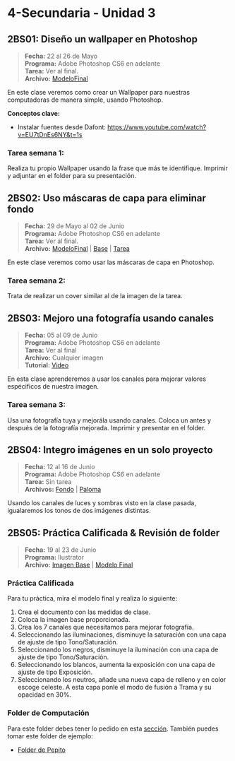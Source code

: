 # 4-Secundaria - Unidad 3


## 2BS01: Diseño un wallpaper en Photoshop

> **Fecha:** 22 al 26 de Mayo<br> **Programa:** Adobe Photoshop CS6 en adelante<br> **Tarea:** Ver al final.<br> **Archivo:** [ModeloFinal](https://github.com/israelcueva/colegio-docs/blob/a19ccbad37cba7b451be27cc8e5523964f9c076c/docs/4-secundaria/archivos/Unidad3/4SEC-2BS01.jpg ':include :type=code')

En este clase veremos como crear un Wallpaper para nuestras computadoras de manera simple, usando Photoshop.

**Conceptos clave:**

- Instalar fuentes desde Dafont: https://www.youtube.com/watch?v=EU7tDnEs6NY&t=1s


### Tarea semana 1:

Realiza tu propio Wallpaper usando la frase que más te identifique. Imprimir y adjuntar en el folder para su presentación.

## 2BS02: Uso máscaras de capa para eliminar fondo

> **Fecha:** 29 de Mayo al 02 de Junio<br> **Programa:** Adobe Photoshop CS6 en adelante<br> **Tarea:** Ver al final.<br> **Archivo:** [ModeloFinal](https://github.com/israelcueva/colegio-docs/blob/4fa66ef0abf29b3c9cf58c0f9cbe0a844ed43a0c/docs/4-secundaria/archivos/Unidad3/4SEC-2BS02-FINAL.png ':include :type=code') | [Base](https://github.com/israelcueva/colegio-docs/blob/4fa66ef0abf29b3c9cf58c0f9cbe0a844ed43a0c/docs/4-secundaria/archivos/Unidad3/4SEC-2BS02.jpg ':include :type=code')  | [Tarea](https://github.com/israelcueva/colegio-docs/blob/93fac6d65ad9b07e8061eb1e433e9cd5d6d09414/docs/4-secundaria/archivos/Unidad3/4SEC-2BS02-TAREA.jpg ':include :type=code') 

En este clase veremos como usar las máscaras de capa en Photoshop.

### Tarea semana 2:

Trata de realizar un cover similar al de la imagen de la tarea.



## 2BS03: Mejoro una fotografía usando canales

> **Fecha:** 05 al 09 de Junio<br> **Programa:** Adobe Photoshop CS6 en adelante<br> **Tarea:** Ver al final<br> **Archivo:** Cualquier imagen<br> **Tutorial:** [Video](https://www.youtube.com/watch?v=CEOqsf5zS_o)

En esta clase aprenderemos a usar los canales para mejorar valores espécificos de nuestra imagen.

### Tarea semana 3:

Usa una fotografía tuya y mejorála usando canales. Coloca un antes y después de la fotografía mejorada. Imprimir y presentar en el folder.

## 2BS04: Integro imágenes en un solo proyecto

> **Fecha:** 12 al 16 de Junio<br> **Programa:** Adobe Photoshop CS6 en adelante<br> **Tarea:** Sin tarea<br> **Archivos:** [Fondo](https://github.com/israelcueva/colegio-docs/blob/c270d174436739d11d2dcbd2886ba9136c7c99b3/docs/4-secundaria/archivos/Unidad3/4SEC-2BS04-FONDO.jpg ':include :type=code') | [Paloma](https://github.com/israelcueva/colegio-docs/blob/c270d174436739d11d2dcbd2886ba9136c7c99b3/docs/4-secundaria/archivos/Unidad3/4SEC-2BS4-PALOMA.png)

Usando los canales de luces y sombras visto en la clase pasada, igualaremos los tonos de dos imágenes distintas.

<div class="currentTheme">

## 2BS05: Práctica Calificada & Revisión de folder

> **Fecha:** 19 al 23 de Junio<br> **Programa:** Ilustrator<br> **Archivo:** [Imagen Base](https://github.com/israelcueva/colegio-docs/blob/586aba37fec444816a276da9962199f9ffa3e156/docs/4-secundaria/archivos/Unidad3/4SEC-2BS5-IMAGEN-BASE.png) | [Modelo Final](https://github.com/israelcueva/colegio-docs/blob/586aba37fec444816a276da9962199f9ffa3e156/docs/4-secundaria/archivos/Unidad3/4SEC-2BS5-IMAGEN-FINAL.png)

### Práctica Calificada

Para tu práctica, mira el modelo final y realiza lo siguiente:

1. Crea el documento con las medidas de clase.
2. Coloca la imagen base proporcionada.
3. Crea los 7 canales que necesitamos para mejorar fotografía.
4. Seleccionando las iluminaciones, disminuye la saturación con una capa de ajuste de tipo Tono/Saturación.
5. Seleccionando los negros, disminuye la iluminación con una capa de ajuste de tipo Tono/Saturación.
6. Seleccionando los blancos, aumenta la exposición con una capa de ajuste de tipo Exposición.
7. Seleccionando los neutros, añade una nueva capa de relleno y en color escoge celeste. A esta capa ponle el modo de fusión a Trama y su opacidad en 30%.

### Folder de Computación

Para este folder debes tener lo pedido en esta [sección](/?id=_3-folder-de-computación). También puedes tomar este folder de ejemplo:

- [Folder de Pepito](https://www.canva.com/design/DAFjszqgKGE/F_ujj4U5TmxYIWFDHVcVVA/view?utm_content=DAFjszqgKGE&utm_campaign=designshare&utm_medium=link&utm_source=publishsharelink)

</div>
